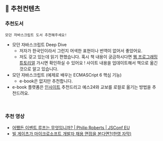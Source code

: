 ## 📔 추천컨텐츠

### 추천도서

```
모던 자바스크립트 도서 추천해주세요!
```

- 모던 자바스크립트 Deep Dive
  - 저자가 한국인이라서 그런지 어색한 표현이나 번역이 없어서 좋았어요.
  - 저도 갖고 있는데 읽기 편했습니다. 혹시 책 내용이 궁금하시다면 [웹 프로그래밍 튜토리얼](https://poiemaweb.com/) 가시면 확인하실 수 있어요 !
    사이트 내용을 업데이트해서 책으로 옮긴 것으로 알고 있습니다.
- 모던 자바스크립트 (예제로 배우는 ECMASCript 6 핵심 기능)
  - e-book은 없지만 추천합니다.
- e-book 플랫폼은 [인사이트](http://ebook.insightbook.co.kr) 추천드리고 예스24와 교보를 로컬로 옮기는 방법을 추천드려요.

<br />

### 추천 영상

- [어쨌든 이벤트 루프는 무엇입니까? | Philip Roberts | JSConf EU](https://youtu.be/8aGhZQkoFbQ)
- [빌 게이츠가 마이크로소프트 개발자 채용 면접을 본다면?(한영 자막)](https://youtu.be/idt8YeKm74U)
  <br />
